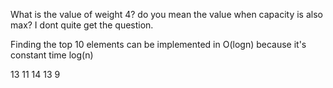 What is the value of weight 4? do you mean the value when capacity is also max? I dont quite get the question.

Finding the top 10 elements can be implemented in O(logn) because it's constant time log(n)

13
11
14
13
9